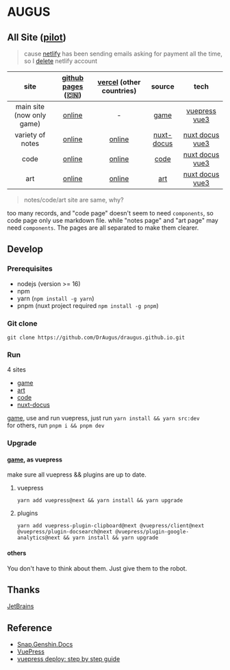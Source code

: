 # AUGUS

## All Site ([pilot][pilot])

> cause [netlify][netlify] has been sending emails asking for payment all the time, so I [delete](https://app.netlify.com/user/settings#danger-zone) netlify account

| site | [github pages][new-repo] (🇨🇳) | [vercel][vercel] (other countries) | source | tech|
| :--: |:--: |:--: | :--:| :--:|
| main site (now only game)|  [online][site0-1] | - | [game](./game/) | [vuepress][vuepress] [vue3][vue]|
| variety of notes | [online][site1-1] | [online][site1-2] | [nuxt-docus](./nuxt-docus/) | [nuxt docus][docus] [vue3][vue] |
| code | [online][site2-1] | [online][site2-2] | [code](./code/) | [nuxt docus][docus] [vue3][vue] |
| art | [online][site3-1] | [online][site3-2] | [art](./art/) | [nuxt docus][docus] [vue3][vue] |

> notes/code/art site are same, why?

too many records, and "code page" doesn't seem to need `components`, so code page only use markdown file. while "notes page" and "art page" may need `components`. The pages are all separated to make them clearer.

## Develop

### Prerequisites

- nodejs (version >= 16)
- npm
- yarn (`npm install -g yarn`)
- pnpm (nuxt project required `npm install -g pnpm`)

### Git clone

```git
git clone https://github.com/DrAugus/draugus.github.io.git
```

### Run

4 sites

- [game](./game/)
- [art](./art/)
- [code](./code/)
- [nuxt-docus](./nuxt-docus/)

[game](./game), use and run vuepress, just run `yarn install && yarn src:dev`  
for others, run `pnpm i && pnpm dev`

### Upgrade

#### [game](./game), as vuepress

make sure all vuepress && plugins are up to date.

1. vuepress

    ```shell
    yarn add vuepress@next && yarn install && yarn upgrade
    ```

2. plugins

    ```shell
    yarn add vuepress-plugin-clipboard@next @vuepress/client@next @vuepress/plugin-docsearch@next @vuepress/plugin-google-analytics@next && yarn install && yarn upgrade
    ```

#### others

You don't have to think about them. Just give them to the robot.

## Thanks

[JetBrains](https://www.jetbrains.com/zh-cn/community/opensource/#support)

## Reference

- [Snap.Genshin.Docs](https://github.com/DGP-Studio/Snap.Genshin.Docs)
- [VuePress](https://vuepress.vuejs.org/guide/deploy.html#github-pages)
- [vuepress deploy: step by step guide](https://github.com/marketplace/actions/vuepress-deploy#step-by-step-guide)

[pilot]:https://augusmeow.github.io/
[site0-1]: https://draugus.github.io/
[site0-2]: https://augusmeow.github.io/game/
[site1-1]: https://augusmeow.github.io/docus/
[site1-2]: https://augus-docus.vercel.app/
[site2-1]: https://augusmeow.github.io/code/
[site2-2]: https://augus-code.vercel.app/
[site3-1]: https://augusmeow.github.io/art/
[site3-2]: https://augus-art.vercel.app/
[netlify]: https://netlify.com/
[vercel]: https://vercel.com/
[docus]: https://docus.dev
[vue]: https://vuejs.org
[vuepress]: https://v2.vuepress.vuejs.org
[new-repo]: https://github.com/augusmeow/
